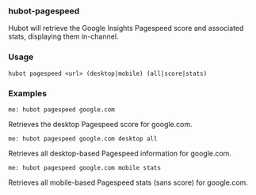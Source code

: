 ### hubot-pagespeed

Hubot will retrieve the Google Insights Pagespeed score and associated stats, displaying them in-channel.

### Usage

```
hubot pagespeed <url> (desktop|mobile) (all|score|stats)
```

### Examples

```
me: hubot pagespeed google.com
```
Retrieves the desktop Pagespeed score for google.com.

```
me: hubot pagespeed google.com desktop all
```
Retrieves all desktop-based Pagespeed information for google.com.

```
me: hubot pagespeed google.com mobile stats
```
Retrieves all mobile-based Pagespeed stats (sans score) for google.com.
